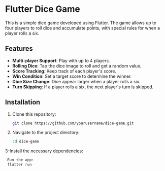 # Flutter Dice Game

This is a simple dice game developed using Flutter. The game allows up to four players to roll dice and accumulate points, with special rules for when a player rolls a six.

## Features

- **Multi-player Support**: Play with up to 4 players.
- **Rolling Dice**: Tap the dice image to roll and get a random value.
- **Score Tracking**: Keep track of each player's score.
- **Win Condition**: Set a target score to determine the winner.
- **Dice Size Change**: Dice appear larger when a player rolls a six.
- **Turn Skipping**: If a player rolls a six, the next player's turn is skipped.

## Installation

1. Clone this repository:
   ```bash
   git clone https://github.com/yourusername/dice-game.git
2. Navigate to the project directory:
   ```bash
   cd dice-game
3-Install the necessary dependencies:
  ```bash
   Run the app:
   flutter run

